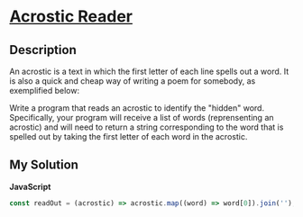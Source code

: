# [Acrostic Reader](https://www.codewars.com/kata/59b843b58bcb7766660000f6)

## Description

An acrostic is a text in which the first letter of each line spells out a word. It is also a quick and cheap way of writing a poem for somebody, as exemplified below:

Write a program that reads an acrostic to identify the "hidden" word. Specifically, your program will receive a list of words (reprensenting an acrostic) and will need to return a string corresponding to the word that is spelled out by taking the first letter of each word in the acrostic.

## My Solution

**JavaScript**

```js
const readOut = (acrostic) => acrostic.map((word) => word[0]).join('');
```
